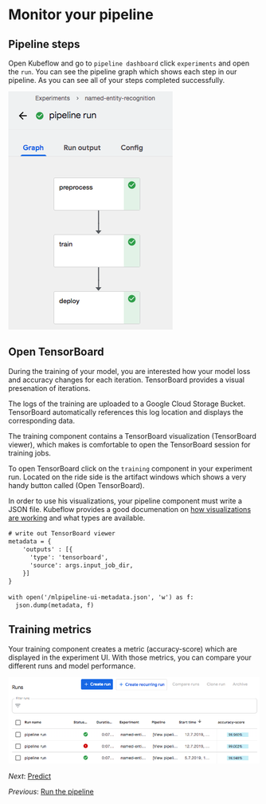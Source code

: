 # Monitor your pipeline

## Pipeline steps
Open Kubeflow and go to `pipeline dashboard` click `experiments` and open the `run`. You can see the pipeline graph which shows each step in our pipeline. As you can see all of your steps completed successfully.

![monitor pipeline](files/monitor-pipeline.png)


## Open TensorBoard
During the training of your model, you are interested how your model loss and accuracy changes for each iteration. TensorBoard provides a visual presenation of iterations. 

The logs of the training are uploaded to a Google Cloud Storage Bucket. TensorBoard automatically references this log location and displays the corresponding data. 

The training component contains a TensorBoard visualization (TensorBoard viewer), which makes is comfortable to open the TensorBoard session for training jobs.

To open TensorBoard click on the `training` component in your experiment run. Located on the ride side is the artifact windows which shows a very handy button called (Open TensorBoard).

In order to use his visualizations, your pipeline component must write a JSON file. Kubeflow provides a good documenation on [how visualizations are working](https://www.kubeflow.org/docs/pipelines/sdk/output-viewer/) and what types are available.

```
# write out TensorBoard viewer
metadata = {
    'outputs' : [{
      'type': 'tensorboard',
      'source': args.input_job_dir,
    }]
}

with open('/mlpipeline-ui-metadata.json', 'w') as f:
  json.dump(metadata, f)
```

## Training metrics

Your training component creates a metric (accuracy-score) which are displayed in the experiment UI. With those metrics, you can compare your different runs and model performance.

![metrics](files/metrics.png)

*Next*: [Predict](step-7-predictions.md)

*Previous*: [Run the pipeline](step-5-run-pipeline.md)
